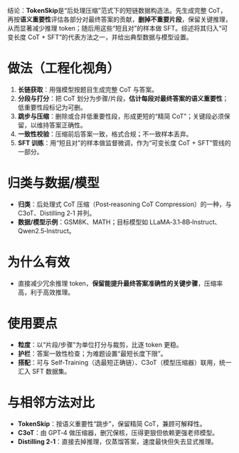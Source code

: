 结论：**TokenSkip**是“后处理压缩”范式下的短链数据构造法。先生成完整 CoT，再按**语义重要性**评估各部分对最终答案的贡献，**删掉不重要片段**，保留关键推理，从而显著减少推理 token；随后用这些“短且对”的样本做 SFT。综述将其归入“可变长度 CoT + SFT”的代表方法之一，并给出典型数据与模型设置。

# 做法（工程化视角）

1. **长链获取**：用强模型按题目生成完整 CoT 与答案。
2. **分段与打分**：把 CoT 划分为步骤/片段，**估计每段对最终答案的语义重要性**；低重要性段标记为可删。
3. **跳步与压缩**：删除或合并低重要性段，形成更短的“精简 CoT”；关键段必须保留，以维持答案正确性。
4. **一致性校验**：压缩前后答案一致，格式合规；不一致样本丢弃。
5. **SFT 训练**：用“短且对”的样本做监督微调，作为“可变长度 CoT + SFT”管线的一部分。

# 归类与数据/模型

* **归类**：后处理式 CoT 压缩（Post‑reasoning CoT Compression）的一种，与 C3oT、Distilling 2‑1 并列。
* **数据/模型示例**：GSM8K、MATH；目标模型如 LLaMA‑3.1‑8B‑Instruct、Qwen2.5‑Instruct。

# 为什么有效

* 直接减少冗余推理 token，**保留能提升最终答案准确性的关键步骤**，压缩率高，利于高效推理。

# 使用要点

* **粒度**：以“片段/步骤”为单位打分与裁剪，比逐 token 更稳。
* **护栏**：答案一致性检查；为难题设置“最短长度下限”。
* **搭配**：可与 Self‑Training（选最短正确链）、C3oT（模型压缩器）联用，统一汇入 SFT 数据集。

# 与相邻方法对比

* **TokenSkip**：按语义重要性“跳步”，保留精简 CoT，兼顾可解释性。
* **C3oT**：由 GPT‑4 做压缩器，删冗保核，压得更狠但依赖更强老师模型。
* **Distilling 2‑1**：直接去掉推理，仅蒸馏答案，速度最快但失去显式推理。

